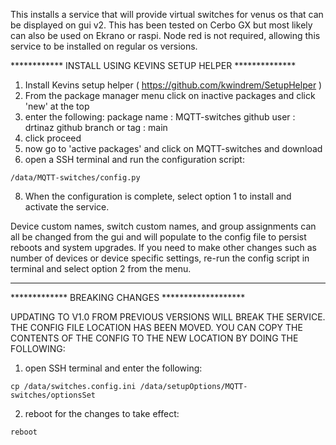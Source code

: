 This installs a service that will provide virtual switches for venus os that can be displayed on gui v2. This has been tested on Cerbo GX but most likely can also be used on Ekrano or raspi. Node red is not required, allowing this service to be installed on regular os versions.

************ INSTALL USING KEVINS SETUP HELPER **************
1. Install Kevins setup helper ( https://github.com/kwindrem/SetupHelper )
3. From the package manager menu click on inactive packages and click 'new' at the top
4. enter the following:
   package name : MQTT-switches
   github user : drtinaz
   github branch or tag : main
5. click proceed
6. now go to 'active packages' and click on MQTT-switches and download
7. open a SSH terminal and run the configuration script:
```
/data/MQTT-switches/config.py
```
8. When the configuration is complete, select option 1 to install and activate the service.

Device custom names, switch custom names, and group assignments can all be changed from the
gui and will populate to the config file to persist reboots and system upgrades. If you need to
make other changes such as number of devices or device specific settings, re-run the config script
in terminal and select option 2 from the menu.


********************************************************************************************
*************                     BREAKING CHANGES                       *******************

UPDATING TO V1.0 FROM PREVIOUS VERSIONS WILL BREAK THE SERVICE. THE CONFIG FILE LOCATION HAS
BEEN MOVED. YOU CAN COPY THE CONTENTS OF THE CONFIG TO THE NEW LOCATION BY DOING THE FOLLOWING:

1. open SSH terminal and enter the following:
```
cp /data/switches.config.ini /data/setupOptions/MQTT-switches/optionsSet
```
2. reboot for the changes to take effect:
```
reboot
```

